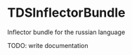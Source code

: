 TDSInflectorBundle
==================

Inflector bundle for the russian language

TODO: write documentation
